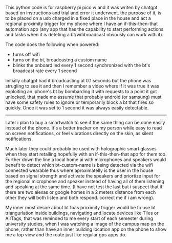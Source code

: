 This python code is for raspberry pi pico w and it was writen by chatgpt based on instructions and trial and error it underwent. 
the purpose of it, is to be placed on a usb charged in a fixed place in the house and act a regional proximity trigger for my phone 
where I have an if-this-then-that automation app (any app that has the capability to start performing actions and tasks 
when it is deteting a bt/wifibroadcast obvously can work with it).

The code does the following when powered:

- turns off wifi
- turns on the bt, broadcastng a custom name
- blinks the onboard led every 1 second synchronized with the bt's broadcast rate every 1 second

Initially chatgpt had it broadcasting at 0.1 seconds but the phone was strugling to see it and then I remember a video where if it was true
it was exploiting an iphone's bt by bombarding it with requests to a point it got unlocked, that made me assume that probably android (or samsung)
must have some safety rules to ignore or temporarily block a bt that fires so quickly. Once it was set to 1 second it was always easily detectable.

------------------------------------------------------------------------

Later i plan to buy a smartwatch to see if the same thing can be done easily instead of the phone. It's a better tracker on my person while easy
to read on screen notifications, or feel vibrations directly on the skin, as silent notifications.

Much later they could probably be used with holographic smart glasses when they start retailing hopefully with an if-this-then-that app for them too. 
Further down the line a local home ai with microphones and speakers would benefit to detect which bt-custom-name is being detected 
via the wifi connected wearable thus where aproximatelly is the user in the house based on signal strength and activate the speakers 
and priortize input for the regional microphone and speaker instead of having all of them listening and speaking at the same time. 
(I have not test the last but i suspect that if there are two alexas or google homes in a 2 meters distance from each other 
they will both listen and both respond. correct me if i am wrong).

My inner most desire about bt foas proximity trigger would be to use bt triangurlation inside buildings, navigating and locate devices like Tiles or AirTags, 
that was reminded to me every start of each semester during university studies, when I was watching a image of the campus map on the phone, rather
than have an inner building location app on the phone to show me a top view and the route just like regular gps apps do. 
